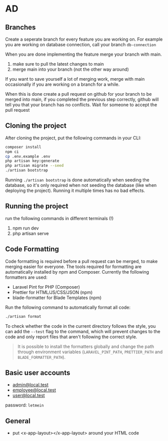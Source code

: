 # AD

## Branches
Create a seperate branch for every feature you are working on.
For example you are working on database connection, call your branch `db-connection`

When you are done implementing the feature merge your branch with main.
1. make sure to pull the latest changes to main
2. merge main into your branch (not the other way around)

If you want to save yourself a lot of merging work, merge with main occasionally if you are working on a branch for a while.

When this is done create a pull request on github for your branch to be merged into main, if you completed the previous step correctly,
github will tell you that your branch has no conflicts. Wait for someone to accept the pull request

## Cloning the project
After cloning the project, put the following commands in your CLI:
```sh
composer install
npm ci
cp .env.example .env
php artisan key:generate
php artisan migrate --seed
./artisan bootstrap
```

Running `./artisan bootstrap` is done automatically when seeding the database, so it's only required
when not seeding the database (like when deploying the project). Running it multiple times has no
bad effects.

## Running the project
run the following commands in different terminals (!)
1. npm run dev
2. php artisan serve

## Code Formatting
Code formatting is required before a pull request can be merged, to make merging easier for
everyone. The tools required for formatting are automatically installed by npm and Composer.
Currently the following formatters are used:
- Laravel Pint for PHP (Composer)
- Prettier for HTML/JS/CSS/JSON (npm)
- blade-formatter for Blade Templates (npm)

Run the following command to automatically format all code:

```sh
./artisan format
```

To check whether the code in the current directory follows the style, you can add the `--test` flag
to the command, which will prevent changes to the code and only report files that aren't following
the correct style.

> It is possible to install the formatters globally and change the path through environment
> variables (`LARAVEL_PINT_PATH`, `PRETTIER_PATH` and `BLADE_FORMATTER_PATH`).

## Basic user accounts
- admin@local.test
- employee@local.test
- user@local.test

password: `letmein`

## General
- put \<x-app-layout>\</x-app-layout> around your HTML code

